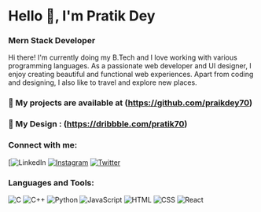 # Hello 👋, I'm Pratik Dey

### Mern Stack Developer

Hi there! I'm currently doing my B.Tech and I love working with various programming languages. As a passionate web developer and UI designer, I enjoy creating beautiful and functional web experiences. Apart from coding and designing, I also like to travel and explore new places.

### 📂 My projects are available at (https://github.com/praikdey70)
### 📄 My Design : (https://dribbble.com/pratik70)

### Connect with me:
[![LinkedIn](https://www.linkedin.com/in/pratik-dey-ab017322a/)
[![Instagram](https://img.shields.io/badge/Instagram-Profile-purple)](https://www.instagram.com/yourinstagram)
[![Twitter](https://img.shields.io/badge/Twitter-Profile-blue)](https://x.com/PratikD48858865)

### Languages and Tools:
![C](https://img.shields.io/badge/-C-000?&logo=C)
![C++](https://img.shields.io/badge/-C++-000?&logo=C%2B%2B)
![Python](https://img.shields.io/badge/-Python-000?&logo=Python)
![JavaScript](https://img.shields.io/badge/-JavaScript-000?&logo=JavaScript)
![HTML](https://img.shields.io/badge/-HTML-000?&logo=HTML5)
![CSS](https://img.shields.io/badge/-CSS-000?&logo=CSS3)
![React](https://img.shields.io/badge/-React-000?&logo=React)


